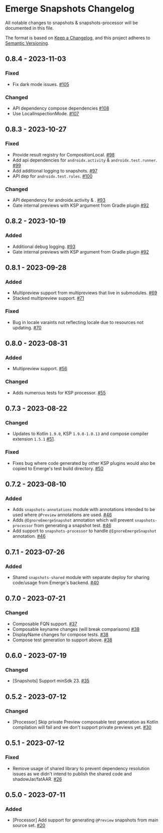 # Emerge Snapshots Changelog

All notable changes to snapshots & snapshots-processor will be documented in this file.

The format is based on [Keep a Changelog](https://keepachangelog.com/en/1.0.0/),
and this project adheres to [Semantic Versioning](https://semver.org/spec/v2.0.0.html).

## 0.8.4 - 2023-11-03

### Fixed

- Fix dark mode issues. [#105](https://github.com/EmergeTools/emerge-android/pull/105)

### Changed

- API dependency compose dependencies [#108](https://github.com/EmergeTools/emerge-android/pull/109)
- Use LocalInspectionMode. [#107](https://github.com/EmergeTools/emerge-android/pull/107)


## 0.8.3 - 2023-10-27

### Fixed

- Provide result registry for
  CompositionLocal. [#98](https://github.com/EmergeTools/emerge-android/pull/98)
- Add api dependencies
  for `androidx.activity` & `androidx.test.runner`. [#99](https://github.com/EmergeTools/emerge-android/pull/99)
- Add additional logging to snapshots. [#97](https://github.com/EmergeTools/emerge-android/pull/97)
- API dep for `androidx.test.rules`. [#100](https://github.com/EmergeTools/emerge-android/pull/100)

### Changed

- API dependency for
  androidx.activity & . [#93](https://github.com/EmergeTools/emerge-android/pull/93)
- Gate internal previews with KSP argument from Gradle
  plugin [#92](https://github.com/EmergeTools/emerge-android/pull/92)

## 0.8.2 - 2023-10-19

### Added

- Additional debug logging. [#93](https://github.com/EmergeTools/emerge-android/pull/93)
- Gate internal previews with KSP argument from Gradle
  plugin [#92](https://github.com/EmergeTools/emerge-android/pull/92)

## 0.8.1 - 2023-09-28

### Added

- Multipreview support from multipreviews that live in
  submodules. [#69](https://github.com/EmergeTools/emerge-android/pull/69)
- Stacked multipreview support. [#71](https://github.com/EmergeTools/emerge-android/pull/71)

### Fixed

- Bug in locale varaints not reflecting locale due to resources not
  updating. [#70](https://github.com/EmergeTools/emerge-android/pull/70)

## 0.8.0 - 2023-08-31

### Added

- Multipreview support. [#56](https://github.com/EmergeTools/emerge-android/pull/56)

### Changed

- Adds numerous tests for KSP
  processor. [#55](https://github.com/EmergeTools/emerge-android/pull/55)

## 0.7.3 - 2023-08-22

### Changed

- Updates to Kotlin `1.9.0`, KSP `1.9.0-1.0.13` and compose compiler
  extension `1.5.1` [#51](https://github.com/EmergeTools/emerge-android/pull/51).

### Fixed

- Fixes bug where code generated by other KSP plugins would also be copied to Emerge's test build
  directory. [#50](https://github.com/EmergeTools/emerge-android/pull/50)

## 0.7.2 - 2023-08-10

### Added

- Adds `snapshots-annotations` module with annotations intended to be used where `@Preview`
  annotations are used. [#46](https://github.com/EmergeTools/emerge-android/pull/46)
- Adds `@IgnoreEmergeSnapshot` annotation which will prevent `snapshots-processor` from generating a
  snapshot test. [#46](https://github.com/EmergeTools/emerge-android/pull/46)
- Add support to `snapshots-processor` to handle `@IgnoreEmergeSnapshot`
  annotation. [#46](https://github.com/EmergeTools/emerge-android/pull/46)

## 0.7.1 - 2023-07-26

### Added

- Shared `snapshots-shared` module with separate deploy for sharing code/usage from Emerge's
  backend. [#40](https://github.com/EmergeTools/emerge-android/pull/40)

## 0.7.0 - 2023-07-21

### Changed

- Composable FQN support. [#37](https://github.com/EmergeTools/emerge-android/pull/37)
- Composable keyname changes (will break
  comparisons) [#38](https://github.com/EmergeTools/emerge-android/pull/38)
- DisplayName changes for compose
  tests. [#38](https://github.com/EmergeTools/emerge-android/pull/38)
- Compose test generation to support
  above.  [#38](https://github.com/EmergeTools/emerge-android/pull/38)

## 0.6.0 - 2023-07-19

### Changed

- [Snapshots] Support minSdk 23. [#35](https://github.com/EmergeTools/emerge-android/pull/35)

## 0.5.2 - 2023-07-12

### Changed

- [Processor] Skip private Preview composable test generation as Kotlin compilation will fail and we
  don't support private previews yet. [#30](https://github.com/EmergeTools/emerge-android/pull/30)

## 0.5.1 - 2023-07-12

### Fixed

- Remove usage of shared library to prevent dependency resolution issues as we didn't intend to
  publish the shared code and
  shadowJar/fatAAR. [#26](https://github.com/EmergeTools/emerge-android/pull/26)

## 0.5.0 - 2023-07-11

### Added

- [Processor] Add support for generating `@Preview` snapshots from main
  source set. [#20](https://github.com/EmergeTools/emerge-android/pull/20)

